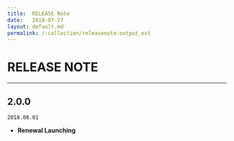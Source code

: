 ```yaml
---
title:  RELEASE Note
date:   2018-07-27
layout: default.md
permalink: /:collection/releasenote:output_ext
---
```


# RELEASE NOTE
---

## 2.0.0 
`2018.08.01`

* **Renewal Launching** 

